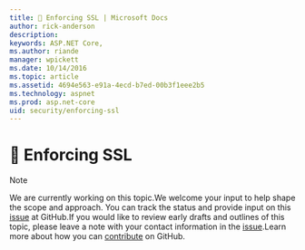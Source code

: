 ```yaml
---
title: 🔧 Enforcing SSL | Microsoft Docs
author: rick-anderson
description: 
keywords: ASP.NET Core,
ms.author: riande
manager: wpickett
ms.date: 10/14/2016
ms.topic: article
ms.assetid: 4694e563-e91a-4ecd-b7ed-00b3f1eee2b5
ms.technology: aspnet
ms.prod: asp.net-core
uid: security/enforcing-ssl
---
```

# 🔧 Enforcing SSL

> [!NOTE]
> We are currently working on this topic.We welcome your input to help shape the scope and approach. You can track the status and provide input on this [issue](https://github.com/aspnet/Docs/issues/135) at GitHub.If you would like to review early drafts and outlines of this topic, please leave a note with your contact information in the [issue](https://github.com/aspnet/Docs/issues/135).Learn more about how you can [contribute](https://github.com/aspnet/Docs/blob/master/CONTRIBUTING.md) on GitHub.
